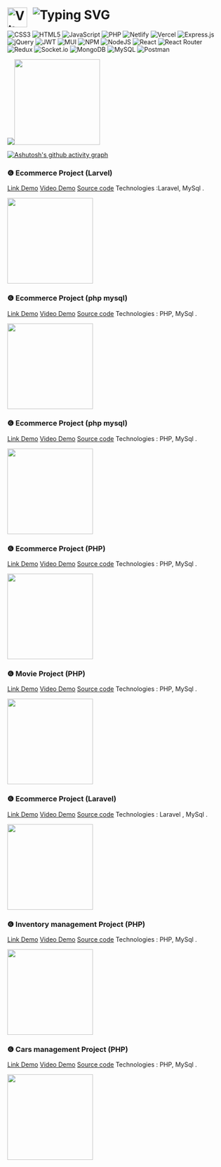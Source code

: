 
## <h1 color="#36BCF7FF"><img align="left" alt="Vite" width="45px" style="padding-right:10px;" src="https://www.svgrepo.com/show/374167/vite.svg" /> <img src="https://readme-typing-svg.herokuapp.com?font=Bebas+Neue&size=50&duration=2000&pause=300&color=F70000&background=FF232300&vCenter=true&random=false&width=435&lines=I'M+PS26819;I'M+WEB+DEVELOPER;I'M+TRAN+LE+HUY+HOANG;13%2F5%2F2004" alt="Typing SVG" />
</h1> 

 ![CSS3](https://img.shields.io/badge/css3-%231572B6.svg?style=for-the-badge&logo=css3&logoColor=white) ![HTML5](https://img.shields.io/badge/html5-%23E34F26.svg?style=for-the-badge&logo=html5&logoColor=white) ![JavaScript](https://img.shields.io/badge/javascript-%23323330.svg?style=for-the-badge&logo=javascript&logoColor=%23F7DF1E) ![PHP](https://img.shields.io/badge/php-%23777BB4.svg?style=for-the-badge&logo=php&logoColor=white) ![Netlify](https://img.shields.io/badge/netlify-%23000000.svg?style=for-the-badge&logo=netlify&logoColor=#00C7B7) ![Vercel](https://img.shields.io/badge/vercel-%23000000.svg?style=for-the-badge&logo=vercel&logoColor=white) ![Express.js](https://img.shields.io/badge/express.js-%23404d59.svg?style=for-the-badge&logo=express&logoColor=%2361DAFB) ![jQuery](https://img.shields.io/badge/jquery-%230769AD.svg?style=for-the-badge&logo=jquery&logoColor=white) ![JWT](https://img.shields.io/badge/JWT-black?style=for-the-badge&logo=JSON%20web%20tokens) ![MUI](https://img.shields.io/badge/MUI-%230081CB.svg?style=for-the-badge&logo=material-ui&logoColor=white) ![NPM](https://img.shields.io/badge/NPM-%23000000.svg?style=for-the-badge&logo=npm&logoColor=white) ![NodeJS](https://img.shields.io/badge/node.js-6DA55F?style=for-the-badge&logo=node.js&logoColor=white) ![React](https://img.shields.io/badge/react-%2320232a.svg?style=for-the-badge&logo=react&logoColor=%2361DAFB) ![React Router](https://img.shields.io/badge/React_Router-CA4245?style=for-the-badge&logo=react-router&logoColor=white) ![Redux](https://img.shields.io/badge/redux-%23593d88.svg?style=for-the-badge&logo=redux&logoColor=white) ![Socket.io](https://img.shields.io/badge/Socket.io-black?style=for-the-badge&logo=socket.io&badgeColor=010101) ![MongoDB](https://img.shields.io/badge/MongoDB-%234ea94b.svg?style=for-the-badge&logo=mongodb&logoColor=white) ![MySQL](https://img.shields.io/badge/mysql-%2300f.svg?style=for-the-badge&logo=mysql&logoColor=white) ![Postman](https://img.shields.io/badge/Postman-FF6C37?style=for-the-badge&logo=postman&logoColor=white)



 


<img  src="https://github-readme-stats.vercel.app/api?username=tranlehuyhoang&theme=radical&hide_border=false&include_all_commits=false&count_private=false" /><img  height="195px" src="https://github-readme-stats.vercel.app/api/top-langs/?username=tranlehuyhoang&theme=radical&hide_border=false&include_all_commits=false&count_private=false&layout=compact" />


 
[![Ashutosh's github activity graph](https://github-readme-activity-graph.vercel.app/graph?username=tranlehuyhoang&theme=github-compact)](https://github.com/tranlehuyhoang/github-readme-activity-graph)

 ### ❻  Ecommerce Project (Larvel)

[Link Demo](https://github.com/tranlehuyhoang/laravel-1) [Video Demo](https://github.com/tranlehuyhoang/laravel-1) [Source code](https://github.com/tranlehuyhoang/laravel-1) Technologies :Laravel, MySql .

<img  height="195px" src="https://github.com/tranlehuyhoang/tranlehuyhoang/assets/111523395/df97a3bf-1bea-424c-a72d-93d53551f231" />


 ### ❻  Ecommerce Project (php mysql)
[Link Demo](https://github.com/tranlehuyhoang/mooncart-php) [Video Demo](https://github.com/tranlehuyhoang/mooncart-php) [Source code](https://github.com/tranlehuyhoang/mooncart-ph) Technologies : PHP, MySql .

<img  height="195px" src="https://github.com/tranlehuyhoang/tranlehuyhoang/assets/111523395/3b656702-601a-4971-bdcf-8d904b7a67a0" />


 ### ❻  Ecommerce Project (php mysql)
[Link Demo](https://github.com/tranlehuyhoang/php-thu-n-suruchi) [Video Demo](https://github.com/tranlehuyhoang/php-thu-n-suruchi) [Source code](https://github.com/tranlehuyhoang/php-thu-n-suruchi) Technologies : PHP, MySql .

<img  height="195px" src="https://github.com/tranlehuyhoang/tranlehuyhoang/assets/111523395/cf49577a-2272-45b1-9e32-98011b49b773" />


 ### ❻  Ecommerce Project (PHP)
[Link Demo](https://github.com/tranlehuyhoang/electro.io.vn) [Video Demo](https://github.com/tranlehuyhoang/electro.io.vn) [Source code](https://github.com/tranlehuyhoang/electro.io.vn) Technologies : PHP, MySql .

<img  height="195px" src="https://github.com/tranlehuyhoang/tranlehuyhoang/assets/111523395/1cb88725-9902-4402-95b2-6d843fbb9c4e" />


 ### ❻  Movie Project (PHP)
[Link Demo](https://github.com/tranlehuyhoang/MOVIE-php-mvc) [Video Demo](https://github.com/tranlehuyhoang/MOVIE-php-mvc) [Source code](https://github.com/tranlehuyhoang/MOVIE-php-mvc) Technologies : PHP, MySql .

<img  height="195px" src="https://github.com/tranlehuyhoang/tranlehuyhoang/assets/111523395/7a0bd3f5-a97d-4606-bd58-9ef206f4a905" />


 ### ❻  Ecommerce Project (Laravel)
[Link Demo](https://github.com/tranlehuyhoang/Laravel-zaika) [Video Demo](https://github.com/tranlehuyhoang/Laravel-zaika) [Source code](https://github.com/tranlehuyhoang/Laravel-zaika) Technologies : Laravel , MySql .

<img  height="195px" src="https://github.com/tranlehuyhoang/tranlehuyhoang/assets/111523395/9eba5103-2522-4d22-82b8-f7ae18f5f8ff" />


 ### ❻  Inventory management Project (PHP)
[Link Demo](https://github.com/tranlehuyhoang/quanlykho) [Video Demo](https://github.com/tranlehuyhoang/quanlykho) [Source code](https://github.com/tranlehuyhoang/quanlykho) Technologies : PHP, MySql .

<img  height="195px" src="https://github.com/tranlehuyhoang/tranlehuyhoang/assets/111523395/17e75a0c-79b1-4555-a12e-556a6bef040d" />

 ### ❻  Cars management Project (PHP)
[Link Demo](https://github.com/tranlehuyhoang/quanlyxe) [Video Demo](https://github.com/tranlehuyhoang/quanlyxe) [Source code](https://github.com/tranlehuyhoang/quanlyxe) Technologies : PHP, MySql .

<img  height="195px" src="https://github.com/tranlehuyhoang/tranlehuyhoang/assets/111523395/5310bc6d-d9c0-4bec-90fb-90f2acf34ae7" />

  

